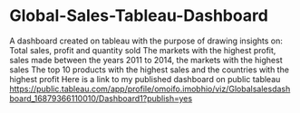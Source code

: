 # Global-Sales-Tableau-Dashboard
A dashboard created on tableau with the purpose of drawing insights on:
Total sales, profit and quantity sold
The markets with the highest profit, sales made between the years 2011 to 2014, the markets with the highest sales
The top 10 products with the highest sales and the countries with the highest profit
Here is a link to my published dashboard on public tableau https://public.tableau.com/app/profile/omoifo.imobhio/viz/Globalsalesdashboard_16879366110010/Dashboard1?publish=yes
